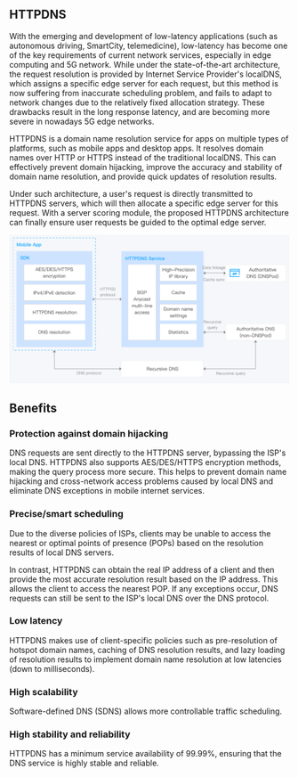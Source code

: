 ## HTTPDNS

With the emerging and development of low-latency applications (such as autonomous driving, SmartCity, telemedicine), low-latency has become one of the key requirements of current network services, especially in edge computing and 5G network. While under the state-of-the-art architecture, the request resolution is provided by Internet Service Provider's localDNS, which assigns a specific edge server for each request, but this method is now suffering from inaccurate scheduling problem, and fails to adapt to network changes due to the relatively fixed allocation strategy. These drawbacks result in the long response latency, and are becoming more severe in nowadays 5G edge networks.

HTTPDNS is a domain name resolution service for apps on multiple types of platforms, such as mobile apps and desktop apps. It resolves domain names over HTTP or HTTPS instead of the traditional localDNS. This can effectively prevent domain hijacking, improve the accuracy and stability of domain name resolution, and provide quick updates of resolution results.

Under such architecture, a user's request is directly transmitted to HTTPDNS servers, which will then allocate a specific edge server for this request. With a server scoring module, the proposed HTTPDNS architecture can finally ensure user requests be guided to the optimal edge server.

<img src="../assets/HTTPDNS.png">

## Benefits

### Protection against domain hijacking

DNS requests are sent directly to the HTTPDNS server, bypassing the ISP's local DNS. HTTPDNS also supports AES/DES/HTTPS encryption methods, making the query process more secure. This helps to prevent domain name hijacking and cross-network access problems caused by local DNS and eliminate DNS exceptions in mobile internet services.

### Precise/smart scheduling

Due to the diverse policies of ISPs, clients may be unable to access the nearest or optimal points of presence (POPs) based on the resolution results of local DNS servers.

In contrast, HTTPDNS can obtain the real IP address of a client and then provide the most accurate resolution result based on the IP address. This allows the client to access the nearest POP. If any exceptions occur, DNS requests can still be sent to the ISP's local DNS over the DNS protocol.

### Low latency

HTTPDNS makes use of client-specific policies such as pre-resolution of hotspot domain names, caching of DNS resolution results, and lazy loading of resolution results to implement domain name resolution at low latencies (down to milliseconds).

### High scalability

Software-defined DNS (SDNS) allows more controllable traffic scheduling.

### High stability and reliability

HTTPDNS has a minimum service availability of 99.99%, ensuring that the DNS service is highly stable and reliable.
